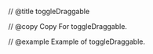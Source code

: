 // @title toggleDraggable

// @copy
Copy For toggleDraggable.

// @example
Example of toggleDraggable.